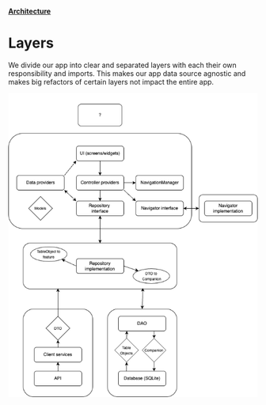 #### [Architecture](/architecture.md)

# Layers

We divide our app into clear and separated layers with each their own responsibility and imports. This makes our app data source agnostic and makes big refactors of certain layers not impact the entire app.

![Architecture Layers Diagram](../public/architecture.png)
